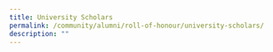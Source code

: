 ```yaml
---
title: University Scholars
permalink: /community/alumni/roll-of-honour/university-scholars/
description: ""
---
```

